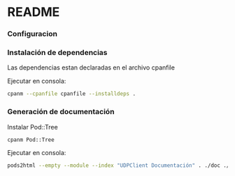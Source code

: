 # README #

### Configuracion ###



### Instalación de dependencias ###

Las dependencias estan declaradas en el archivo cpanfile

Ejecutar en consola:

```bash
cpanm --cpanfile cpanfile --installdeps .
```

### Generación de documentación ###

Instalar Pod::Tree

```bash
cpanm Pod::Tree
```

Ejecutar en consola:

```bash
pods2html --empty --module --index "UDPClient Documentación" . ./doc ./doc/template/template.html
```